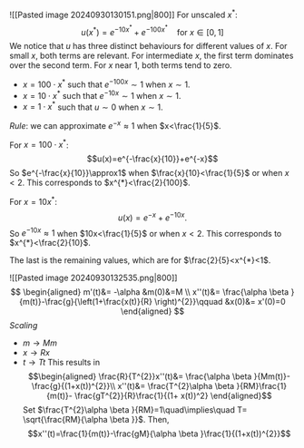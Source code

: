![[Pasted image 20240930130151.png|800]]
For unscaled $x^{*}$:
$$u(x^{*})=e^{-10x^{*}}+e^{-100x^{*}} \quad\text{for }x \in [0,1]$$
We notice that $u$ has three distinct behaviours for different values of $x$. For small $x$, both terms are relevant. For intermediate $x$, the first term dominates over the second term. For $x$ near $1$, both terms tend to zero.
* $x= 100\cdot x^{*}$ such that $e^{-100x}\sim1$ when $x\sim1$.
* $x=10\cdot x^*$ such that $e^{-10x}\sim1$ when $x\sim1$.
* $x=1\cdot x^{*}$ such that $u\sim0$ when $x\sim1$.

*Rule*: we can approximate $e^{-x}\approx1$ when $x<\frac{1}{5}$.

For $x=100\cdot x^{*}$:
$$u(x)=e^{-\frac{x}{10}}+e^{-x}$$
So $e^{-\frac{x}{10}}\approx1$ when $\frac{x}{10}<\frac{1}{5}$ or when $x<2$. This corresponds to $x^{*}<\frac{2}{100}$.

For $x=10x^{*}$:
$$u(x)=e^{-x}+e^{-10x}.$$
So $e^{-10x}\approx1$ when $10x<\frac{1}{5}$ or when $x<2$. This corresponds to $x^{*}<\frac{2}{10}$.

The last is the remaining values, which are for $\frac{2}{5}<x^{*}<1$.

![[Pasted image 20240930132535.png|800]]
$$
\begin{aligned}
m'(t)&= -\alpha  &m(0)&=M \\
x''(t)&= \frac{\alpha \beta }{m(t)}-\frac{g}{\left(1+\frac{x(t)}{R} \right)^{2}}\qquad &x(0)&= x'(0)=0
\end{aligned}
$$
*Scaling*
* $m\to Mm$
* $x\to Rx$
* $t\to Tt$
This results in 
$$\begin{aligned}
\frac{R}{T^{2}}x''(t)&= \frac{\alpha \beta }{Mm(t)}-\frac{g}{(1+x(t))^{2}}\\
x''(t)&= \frac{T^{2}\alpha \beta }{RM}\frac{1}{m(t)}- \frac{gT^{2}}{R}\frac{1}{(1+ x(t))^2}
\end{aligned}$$
Set $\frac{T^{2}\alpha \beta }{RM}=1\quad\implies\quad T= \sqrt{\frac{RM}{\alpha \beta }}$. Then,
$$x''(t)=\frac{1}{m(t)}-\frac{gM}{\alpha \beta }\frac{1}{(1+x(t))^{2}}$$